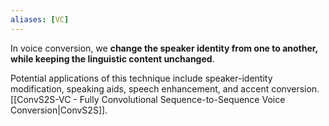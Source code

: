 ```yaml
---
aliases: [VC]
---
```


In voice conversion, we **change the speaker identity from one to another, while keeping the linguistic content unchanged**.

Potential applications of this technique include speaker-identity modification, speaking aids, speech enhancement, and accent conversion. [[ConvS2S-VC - Fully Convolutional Sequence-to-Sequence Voice Conversion|ConvS2S]].